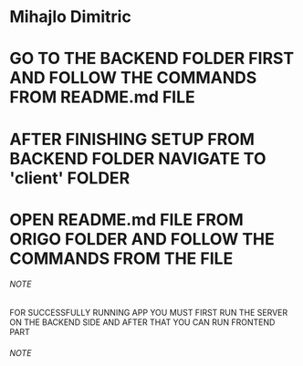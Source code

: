 # Mihajlo Dimitric

# GO TO THE BACKEND FOLDER FIRST AND FOLLOW THE COMMANDS FROM README.md FILE

# AFTER FINISHING SETUP FROM BACKEND FOLDER NAVIGATE TO 'client' FOLDER

# OPEN README.md FILE FROM ORIGO FOLDER AND FOLLOW THE COMMANDS FROM THE FILE

###### NOTE ########  
 FOR SUCCESSFULLY RUNNING APP YOU MUST FIRST RUN THE SERVER ON THE BACKEND SIDE AND AFTER THAT YOU CAN RUN FRONTEND PART
###### NOTE ########  